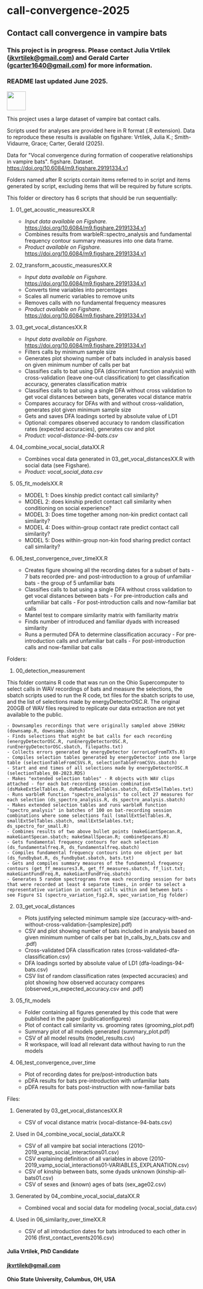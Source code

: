 # call-convergence-2025
## Contact call convergence in vampire bats

### This project is in progress. Please contact Julia Vrtilek (jkvrtilek@gmail.com) and Gerald Carter (gcarter1640@gmail.com) for more information.
### README last updated June 2025.

<img src="https://user-images.githubusercontent.com/13193023/92195916-49f4b600-ee2b-11ea-90f3-75c0eea7e1b0.png" width="50px"/>

This project uses a large dataset of vampire bat contact calls.

Scripts used for analyses are provided here in R format (.R extension). Data to reproduce these results is available on figshare: Vrtilek, Julia K.; Smith-Vidaurre, Grace; Carter, Gerald (2025).

Data for "Vocal convergence during formation of cooperative relationships in vampire bats". figshare. Dataset. https://doi.org/10.6084/m9.figshare.29191334.v1

Folders named after R scripts contain items referred to in script and items generated by script, excluding items that will be required by future scripts.


This folder or directory has 6 scripts that should be run sequentially:

1. 01_get_acoustic_measuresXX.R

	- *Input data available on Figshare.* https://doi.org/10.6084/m9.figshare.29191334.v1
	- Combines results from warbleR::spectro_analysis and fundamental frequency contour summary measures into one data frame.
	- *Product available on Figshare.* https://doi.org/10.6084/m9.figshare.29191334.v1
	
2. 02_transform_acoustic_measuresXX.R

    - *Input data available on Figshare.* https://doi.org/10.6084/m9.figshare.29191334.v1
    - Converts time variables into percentages
    - Scales all numeric variables to remove units
    - Removes calls with no fundamental frequency measures
    - *Product available on Figshare.* https://doi.org/10.6084/m9.figshare.29191334.v1
  
3. 03_get_vocal_distancesXX.R

    - *Input data available on Figshare.* https://doi.org/10.6084/m9.figshare.29191334.v1
    - Filters calls by minimum sample size
    - Generates plot showing number of bats included in analysis based on given minimum number of calls per bat
    - Classifies calls to bat using DFA (discriminant function analysis) with cross-validation (leave one-out classification) to get classification accuracy, generates classification matrix
    - Classifies calls to bat using a single DFA without cross validation to get vocal distances between bats, generates vocal distance matrix
    - Compares accuracy for DFAs with and without cross-validation, generates plot given minimum sample size
    - Gets and saves DFA loadings sorted by absolute value of LD1
    - Optional: compares observed accuracy to random classification rates (expected accuracies), generates csv and plot
    - *Product: vocal-distance-94-bats.csv*  

4. 04_combine_vocal_social_dataXX.R

    - Combines vocal data generated in 03_get_vocal_distancesXX.R with social data (see Figshare).
    - *Product: vocal_social_data.csv*  

5. 05_fit_modelsXX.R

    - MODEL 1: Does kinship predict contact call similarity?
    - MODEL 2: does kinship predict contact call similarity when conditioning on social experience?
    - MODEL 3: Does time together among non-kin predict contact call similarity?
    - MODEL 4: Does within-group contact rate predict contact call similarity?
    - MODEL 5: Does within-group non-kin food sharing predict contact call similarity?  
    
6. 06_test_convergence_over_timeXX.R

    - Creates figure showing all the recording dates for a subset of bats
          - 7 bats recorded pre- and post-introduction to a group of unfamiliar bats
          - the group of 5 unfamiliar bats
    - Classifies calls to bat using a single DFA without cross validation to get vocal distances between bats
          - For pre-introduction calls and unfamiliar bat calls
          - For post-introduction calls and now-familiar bat calls
    - Mantel test to compare similarity matrix with familiarity matrix
    - Finds number of introduced and familiar dyads with increased similarity
    - Runs a permuted DFA to determine classification accuracy
          - For pre-introduction calls and unfamiliar bat calls
          - For post-introduction calls and now-familiar bat calls    
  
  
Folders:
1. 00_detection_measurement

This folder contains R code that was run on the Ohio Supercomputer to select calls in WAV recordings of bats and measure the selections, the sbatch scripts used to run the R code, txt files for the sbatch scripts to use, and the list of selections made by energyDetectorOSC.R. The original 200GB of WAV files required to replicate our data extraction are not yet available to the public.

    - Downsamples recordings that were originally sampled above 250kHz (downsamp.R, downsamp.sbatch)
    - Finds selections that might be bat calls for each recording (energyDetectorOSC.R, runEnergyDetectorOSC.R, runEnergyDetectorOSC.sbatch, filepaths.txt)
    - Collects errors generated by energyDetector (errorLogFromTXTs.R)
    - Compiles selection tables generated by energyDetector into one large table (selectionTableFromCSVs.R, selectionTableFromCSVs.sbatch)
    - Start and end times of all selections made by energyDetectorOSC.R (selectionTables_08-2023.RDS)
    - Makes "extended selection tables" - R objects with WAV clips attached - for each bat-recording session combination (dsMakeExtSelTables.R, dsMakeExtSelTables.sbatch, dsExtSelTables.txt)
    - Runs warbleR function "spectro_analysis" to collect 27 measures for each selection (ds_spectro_analysis.R, ds_spectro_analysis.sbatch)
    - Makes extended selection tables and runs warbleR function "spectro_analysis" in batches of 100 on bat-recording session combinations where some selections fail (smallExtSelTables.R, smallExtSelTables.sbatch, smallExtSelables.txt; ds_spectro_for_small.R)
    - Combines results of two above bullet points (makeGiantSpecan.R, makeGiantSpecan.sbatch; makeSmallSpecan.R; combineSpecans.R)
    - Gets fundamental frequency contours for each selection (ds_fundamentalfreq.R, ds_fundamentalfreq.sbatch)
    - Compiles fundamental frequency contours into one object per bat (ds_fundbybat.R, ds_fundbybat.sbatch, bats.txt)
    - Gets and compiles summary measures of the fundamental frequency contours (get_ff_measures3.R, get_ff_measures.sbatch, ff_list.txt; makeGiantFundFreq.R, makeGiantFundFreq.sbatch)
    - Generates 5 random spectrograms from each recording session for bats that were recorded at least 4 separate times, in order to select a representative variation in contact calls within and between bats - see Figure S1 (spectro_variation_fig2.R, spec_variation_fig folder)

2. 03_get_vocal_distances

    - Plots justifying selected minimum sample size (accuracy-with-and-without-cross-validation-[samplesize].pdf)
    - CSV and plot showing number of bats included in analysis based on given minimum number of calls per bat (n_calls_by_n_bats.csv and .pdf)
    - Cross-validated DFA classification rates (cross-validated-dfa-classification.csv)
    - DFA loadings sorted by absolute value of LD1 (dfa-loadings-94-bats.csv)
    - CSV list of random classification rates (expected accuracies) and plot showing how observed accuracy compares (observed_vs_expected_accuracy.csv and .pdf)  
  
3. 05_fit_models

    - Folder containing all figures generated by this code that were published in the paper (publicationfigures)
    - Plot of contact call similarity vs. grooming rates (grooming_plot.pdf)
    - Summary plot of all models generated (summary_plot.pdf)
    - CSV of all model results (model_results.csv)
    - R workspace, will load all relevant data without having to run the models  
    
4. 06_test_convergence_over_time

    - Plot of recording dates for pre/post-introduction bats
    - pDFA results for bats pre-introduction with unfamiliar bats
    - pDFA results for bats post-instruction with now-familiar bats
  

Files:

1. Generated by 03_get_vocal_distancesXX.R

    - CSV of vocal distance matrix (vocal-distance-94-bats.csv)  

2. Used in 04_combine_vocal_social_dataXX.R

    - CSV of all vampire bat social interactions (2010-2019_vamp_social_interactions01.csv)
    - CSV explaining definition of all variables in above (2010-2019_vamp_social_interactions01-VARIABLES_EXPLANATION.csv)
    - CSV of kinship between bats, some dyads unknown (kinship-all-bats01.csv)
    - CSV of sexes and (known) ages of bats (sex_age02.csv)  

3. Generated by 04_combine_vocal_social_dataXX.R

    - Combined vocal and social data for modeling (vocal_social_data.csv)  
    
4. Used in 06_similarity_over_timeXX.R

    - CSV of all introduction dates for bats introduced to each other in 2016 (first_contact_events2016.csv)


#### Julia Vrtilek, PhD Candidate
#### jkvrtilek@gmail.com
#### Ohio State University, Columbus, OH, USA